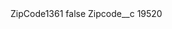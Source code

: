 <?xml version="1.0" encoding="UTF-8"?>
<CustomMetadata xmlns="http://soap.sforce.com/2006/04/metadata" xmlns:xsi="http://www.w3.org/2001/XMLSchema-instance" xmlns:xsd="http://www.w3.org/2001/XMLSchema">
    <label>ZipCode1361</label>
    <protected>false</protected>
    <values>
        <field>Zipcode__c</field>
        <value xsi:type="xsd:string">19520</value>
    </values>
</CustomMetadata>
